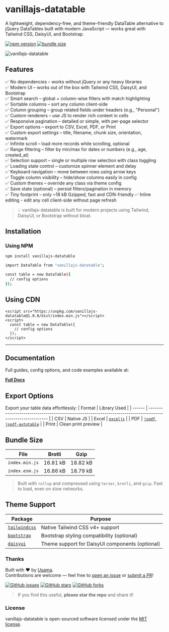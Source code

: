 # vanillajs-datatable

A lightweight, dependency-free, and theme-friendly DataTable alternative to jQuery DataTables built with modern JavaScript — works great with Tailwind CSS, DaisyUI, and Bootstrap.

[![npm version](https://img.shields.io/npm/v/vanillajs-datatable)](https://www.npmjs.com/package/vanillajs-datatable)
[![bundle size](https://img.shields.io/bundlephobia/minzip/vanillajs-datatable)](https://bundlephobia.com/package/vanillajs-datatable)

![vanillajs-datatable](https://raw.githubusercontent.com/usamaramzan978/vanillajs-datatable/master/.github/preview.gif)

## Features

✅ No dependencies – works without jQuery or any heavy libraries  
✅ Modern UI – works out of the box with Tailwind CSS, DaisyUI, and Bootstrap  
✅ Smart search – global + column-wise filters with match highlighting  
✅ Sortable columns – sort any column client-side  
✅ Column grouping – group related fields under headers (e.g., "Personal")  
✅ Custom renderers – use JS to render rich content in cells  
✅ Responsive pagination – detailed or simple, with per-page selector  
✅ Export options – export to CSV, Excel, PDF, or Print  
✅ Custom export settings – title, filename, chunk size, orientation, watermark  
✅ Infinite scroll – load more records while scrolling, optional  
✅ Range filtering – filter by min/max for dates or numbers (e.g., age, created_at)  
✅ Selection support – single or multiple row selection with class toggling  
✅ Loading state control – customize spinner element and delay  
✅ Keyboard navigation – move between rows using arrow keys  
✅ Toggle column visibility – hide/show columns easily in config  
✅ Custom themes – override any class via theme config  
✅ Save state (optional) – persist filters/pagination in memory  
✅ Tiny footprint – only ~18 kB Gzipped, fast and CDN-friendly
✅ Inline editing - edit any cell client-side without page refresh

> 💡 vanillajs-datatable is built for modern projects using Tailwind, DaisyUI, or Bootstrap without bloat.

## Installation

### Using NPM

```bash
npm install vanillajs-datatable
```

```bash
import DataTable from "vanillajs-datatable";

const table = new DataTable({
  // config options
});
```

## Using CDN

```
<script src="https://unpkg.com/vanillajs-datatable@1.0.8/dist/index.min.js"></script>
<script>
  const table = new DataTable({
    // config options
  });
</script>
```

---

## Documentation

Full guides, config options, and code examples available at:

[**Full Docs**](https://docs.elegantlaravel.com/)

## Export Options

Export your table data effortlessly:
| Format | Library Used |
| ------ | ---------------------------------------------------------------------------------------------------------- |
| CSV | Native JS |
| Excel | [`exceljs`](https://npmjs.com/package/exceljs) |
| PDF | [`jspdf`](https://npmjs.com/package/jspdf), [`jspdf-autotable`](https://npmjs.com/package/jspdf-autotable) |
| Print | Clean print preview |

## Bundle Size

| File           | Brotli   | Gzip     |
| -------------- | -------- | -------- |
| `index.min.js` | 16.81 kB | 18.82 kB |
| `index.esm.js` | 16.86 kB | 18.79 kB |

> Built with `rollup` and compressed using `terser`, `brotli`, and `gzip`. Fast to load, even on slow networks.

## Theme Support

| Package                                   | Purpose                                         |
| ----------------------------------------- | ----------------------------------------------- |
| [`tailwindcss`](https://tailwindcss.com/) | Native Tailwind CSS v4+ support                 |
| [`bootstrap`](https://getbootstrap.com/)  | Bootstrap styling compatibility (optional)      |
| [`daisyui`](https://daisyui.com/)         | Theme support for DaisyUI components (optional) |

### Thanks

Built with ❤️ by [Usama](https://github.com/usamaramzan978).  
Contributions are welcome — feel free to [open an issue](https://github.com/usamaramzan978/vanillajs-datatable/issues) or [submit a PR](https://github.com/usamaramzan978/vanillajs-datatable/pulls)!

[![GitHub issues](https://img.shields.io/github/issues/usamaramzan978/vanillajs-datatable)](https://github.com/usamaramzan978/vanillajs-datatable/issues)
[![GitHub stars](https://img.shields.io/github/stars/usamaramzan978/vanillajs-datatable)](https://github.com/usamaramzan978/vanillajs-datatable/stargazers)
[![GitHub forks](https://img.shields.io/github/forks/usamaramzan978/vanillajs-datatable)](https://github.com/usamaramzan978/vanillajs-datatable/network)

> If you find this useful, **please star the repo** and share it!

### License

vanillajs-datatable is open-sourced software licensed under the [MIT license](LICENSE.md).
